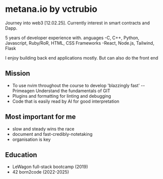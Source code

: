<!-- markdownlint-disable MD009 -->

# metana.io by vctrubio

Journey into web3 [12.02.25].
Currently interest in smart contracts and Dapp.

5 years of developer experience with.
anguages
-C, C++, Python, Javascript, Ruby/RoR, HTML, CSS
Frameworks
-React, Node.js, Tailwind, Flask

I enjoy building back end applications mostly. But can also do the front end

## Mission

- To use nvim throughout the course to develop 'blazzingly fast' -- Primeagen
  Understand the fundamentals of GIT
- Plugins and formatting for linting and debugging
- Code that is easily read by AI for good interpretation

## Most important for me

- slow and steady wins the race
- document and fast-credibly-notetaking
- organisation is key

## Education

- LeWagon full-stack bootcamp (2019)
- 42 born2code (2022-2025)
